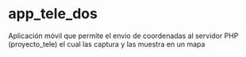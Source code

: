 # app_tele_dos
Aplicación móvil que permite el envio de coordenadas al servidor PHP (proyecto_tele) el cual las captura y las muestra en un mapa
